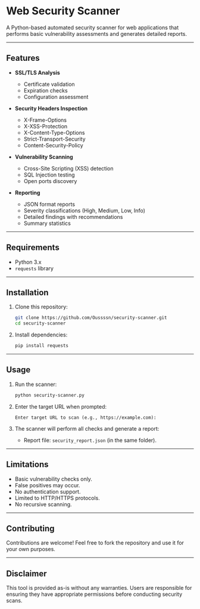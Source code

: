 
# Web Security Scanner

A Python-based automated security scanner for web applications that performs basic vulnerability assessments and generates detailed reports.

---

## Features
- **SSL/TLS Analysis**
  - Certificate validation
  - Expiration checks
  - Configuration assessment

- **Security Headers Inspection**
  - X-Frame-Options
  - X-XSS-Protection
  - X-Content-Type-Options
  - Strict-Transport-Security
  - Content-Security-Policy

- **Vulnerability Scanning**
  - Cross-Site Scripting (XSS) detection
  - SQL Injection testing
  - Open ports discovery

- **Reporting**
  - JSON format reports
  - Severity classifications (High, Medium, Low, Info)
  - Detailed findings with recommendations
  - Summary statistics

---

## Requirements
- Python 3.x
- `requests` library

---

## Installation

1. Clone this repository:
   ```bash
   git clone https://github.com/Oussssn/security-scanner.git
   cd security-scanner
   ```

2. Install dependencies:
   ```bash
   pip install requests
   ```

---

## Usage

1. Run the scanner:
   ```bash
   python security-scanner.py
   ```

2. Enter the target URL when prompted:
   ```
   Enter target URL to scan (e.g., https://example.com):
   ```

3. The scanner will perform all checks and generate a report:
   - Report file: `security_report.json` (in the same folder).

---

## Limitations
- Basic vulnerability checks only.
- False positives may occur.
- No authentication support.
- Limited to HTTP/HTTPS protocols.
- No recursive scanning.

---

## Contributing

Contributions are welcome! Feel free to fork the repository and use it for your own purposes.

---

## Disclaimer

This tool is provided as-is without any warranties. Users are responsible for ensuring they have appropriate permissions before conducting security scans.

